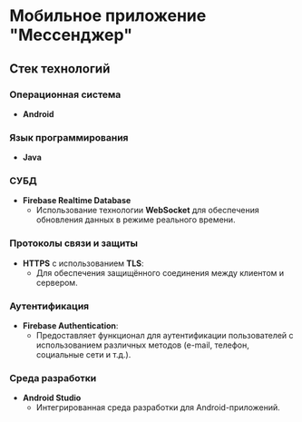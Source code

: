 # Мобильное приложение "Мессенджер"

## Стек технологий

### Операционная система
- **Android**

### Язык программирования
- **Java**

### СУБД
- **Firebase Realtime Database**
  - Использование технологии **WebSocket** для обеспечения обновления данных в режиме реального времени.

### Протоколы связи и защиты
- **HTTPS** с использованием **TLS**:
  - Для обеспечения защищённого соединения между клиентом и сервером.

### Аутентификация
- **Firebase Authentication**:
  - Предоставляет функционал для аутентификации пользователей с использованием различных методов (e-mail, телефон, социальные сети и т.д.).

### Среда разработки
- **Android Studio**
  - Интегрированная среда разработки для Android-приложений.


